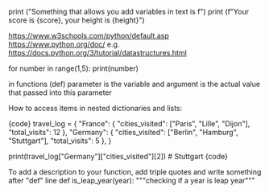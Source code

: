 print ("Something that allows you add variables in text is f")
print (f"Your score is {score}, your height is {height}")

https://www.w3schools.com/python/default.asp
https://www.python.org/doc/
e.g. https://docs.python.org/3/tutorial/datastructures.html

for number in range(1,5):
    print(number)

in functions (def) parameter is the variable and argument is the actual value that passed into this parameter

How to access items in nested dictionaries and lists:

{code}
travel_log = {
  "France": {
    "cities_visited": ["Paris", "Lille", "Dijon"],
    "total_visits": 12
   },
  "Germany": {
    "cities_visited": ["Berlin", "Hamburg", "Stuttgart"],
    "total_visits": 5
   },
}

print(travel_log["Germany"]["cities_visited"][2]) # Stuttgart
{code}


To add a description to your function, add triple quotes and write something after "def" line
def is_leap_year(year):
    """checking if a year is leap year"""
